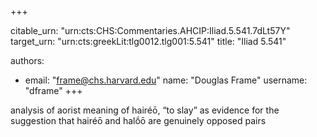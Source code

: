 +++


citable_urn: "urn:cts:CHS:Commentaries.AHCIP:Iliad.5.541.7dLt57Y"
target_urn: "urn:cts:greekLit:tlg0012.tlg001:5.541"
title: "Iliad 5.541"

authors:
- email: "frame@chs.harvard.edu"
  name: "Douglas Frame"
  username: "dframe"
+++

<p>analysis of aorist meaning of hairéō, “to slay” as evidence for the suggestion that hairéō and halṓō are genuinely opposed pairs</p>